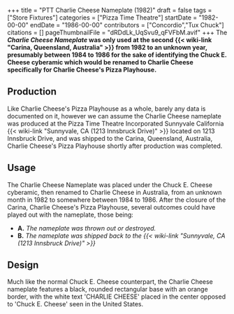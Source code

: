 +++
title = "PTT Charlie Cheese Nameplate (1982)"
draft = false
tags = ["Store Fixtures"]
categories = ["Pizza Time Theatre"]
startDate = "1982-00-00"
endDate = "1986-00-00"
contributors = ["Concordio","Tux Chuck"]
citations = []
pageThumbnailFile = "dRDdLk_UqSvu9_qFVFbM.avif"
+++
The ***Charlie Cheese Nameplate* was only used at the second {{< wiki-link "Carina, Queensland, Australia" >}} from 1982 to an unknown year, presumably between 1984 to 1986 for the sake of identifying the Chuck E. Cheese cyberamic which would be renamed to Charlie Cheese specifically for Charlie Cheese's Pizza Playhouse.**

## Production

Like Charlie Cheese's Pizza Playhouse as a whole, barely any data is documented on it, however we can assume the Charlie Cheese nameplate was produced at the Pizza Time Theatre Incorporated Sunnyvale California {{< wiki-link "Sunnyvale, CA (1213 Innsbruck Drive)" >}} located on 1213 Innsbruck Drive, and was shipped to the Carina, Queensland, Australia, Charlie Cheese's Pizza Playhouse shortly after production was completed.

## Usage

The Charlie Cheese Nameplate was placed under the Chuck E. Cheese cyberamic, then renamed to Charlie Cheese in Australia, from an unknown month in 1982 to somewhere between 1984 to 1986. After the closure of the Carina, Charlie Cheese's Pizza Playhouse, several outcomes could have played out with the nameplate, those being:

- **A.** *The nameplate was thrown out or destroyed.*
- **B.** *The nameplate was shipped back to the {{< wiki-link "Sunnyvale, CA (1213 Innsbruck Drive)" >}}*

## Design

Much like the normal Chuck E. Cheese counterpart, the Charlie Cheese nameplate features a black, rounded rectangular base with an orange border, with the white text 'CHARLIE CHEESE' placed in the center opposed to 'Chuck E. Cheese' seen in the United States.
